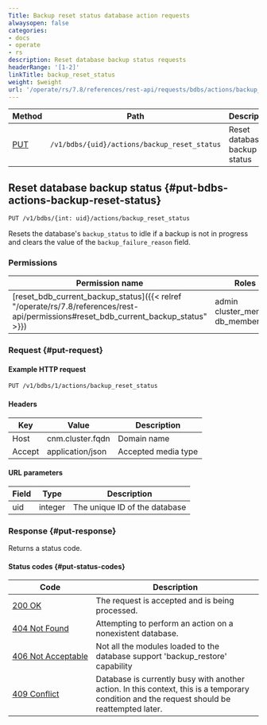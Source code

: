 ```yaml
---
Title: Backup reset status database action requests
alwaysopen: false
categories:
- docs
- operate
- rs
description: Reset database backup status requests
headerRange: '[1-2]'
linkTitle: backup_reset_status
weight: $weight
url: '/operate/rs/7.8/references/rest-api/requests/bdbs/actions/backup_reset_status/'
---
```


| Method | Path | Description |
|--------|------|-------------|
| [PUT](#put-bdbs-actions-backup-reset-status) | `/v1/bdbs/{uid}/actions/backup_reset_status` | Reset database backup status |

## Reset database backup status {#put-bdbs-actions-backup-reset-status}

```sh
PUT /v1/bdbs/{int: uid}/actions/backup_reset_status
```

Resets the database's `backup_status` to idle if a backup is not in progress and clears the value of the `backup_failure_reason` field.

### Permissions

| Permission name | Roles |
|-----------------|-------|
| [reset_bdb_current_backup_status]({{< relref "/operate/rs/7.8/references/rest-api/permissions#reset_bdb_current_backup_status" >}}) | admin<br />cluster_member<br />db_member |

### Request {#put-request}

#### Example HTTP request

```sh
PUT /v1/bdbs/1/actions/backup_reset_status
```

#### Headers

| Key | Value | Description |
|-----|-------|-------------|
| Host | cnm.cluster.fqdn | Domain name |
| Accept | application/json | Accepted media type |


#### URL parameters

| Field | Type | Description |
|-------|------|-------------|
| uid | integer | The unique ID of the database |

### Response {#put-response}

Returns a status code.

#### Status codes {#put-status-codes}

| Code | Description |
|------|-------------|
| [200 OK](http://www.w3.org/Protocols/rfc2616/rfc2616-sec10.html#sec10.2.1) | The request is accepted and is being processed. |
| [404 Not Found](http://www.w3.org/Protocols/rfc2616/rfc2616-sec10.html#sec10.4.5) | Attempting to perform an action on a nonexistent database. |
| [406&nbsp;Not&nbsp;Acceptable](http://www.w3.org/Protocols/rfc2616/rfc2616-sec10.html#sec10.4.7) | Not all the modules loaded to the database support 'backup_restore' capability |
| [409 Conflict](http://www.w3.org/Protocols/rfc2616/rfc2616-sec10.html#sec10.4.10) | Database is currently busy with another action. In this context, this is a temporary condition and the request should be reattempted later. |
